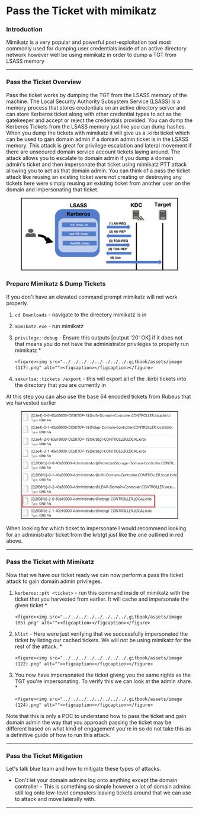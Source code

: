 # Pass the Ticket with mimikatz

### **Introduction**

Mimikatz is a very popular and powerful post-exploitation tool most commonly used for dumping user credentials inside of an active directory network however well be using mimikatz in order to dump a TGT from LSASS memory

***

### **Pass the Ticket Overview**

Pass the ticket works by dumping the TGT from the LSASS memory of the machine. The Local Security Authority Subsystem Service (LSASS) is a memory process that stores credentials on an active directory server and can store Kerberos ticket along with other credential types to act as the gatekeeper and accept or reject the credentials provided. You can dump the Kerberos Tickets from the LSASS memory just like you can dump hashes. When you dump the tickets with mimikatz it will give us a .kirbi ticket which can be used to gain domain admin if a domain admin ticket is in the LSASS memory. This attack is great for privilege escalation and lateral movement if there are unsecured domain service account tickets laying around. The attack allows you to escalate to domain admin if you dump a domain admin's ticket and then impersonate that ticket using mimikatz PTT attack allowing you to act as that domain admin. You can think of a pass the ticket attack like reusing an existing ticket were not creating or destroying any tickets here were simply reusing an existing ticket from another user on the domain and impersonating that ticket.&#x20;

<figure><img src="../../../../../../../../.gitbook/assets/image (127).png" alt=""><figcaption></figcaption></figure>

### **Prepare Mimikatz & Dump Tickets**

If you don't have an elevated command prompt mimikatz will not work properly.

1. `cd Downloads` - navigate to the directory mimikatz is in
2. `mimikatz.exe` - run mimikatz
3. `privilege::debug` - Ensure this outputs \[output '20' OK] if it does not that means you do not have the administrator privileges to properly run mimikatz&#x20;
   *

       <figure><img src="../../../../../../../../.gitbook/assets/image (117).png" alt=""><figcaption></figcaption></figure>
4. `sekurlsa::tickets /export` - this will export all of the .kirbi tickets into the directory that you are currently in

At this step you can also use the base 64 encoded tickets from Rubeus that we harvested earlier

<figure><img src="../../../../../../../../.gitbook/assets/image (65).png" alt=""><figcaption></figcaption></figure>

When looking for which ticket to impersonate I would recommend looking for an administrator ticket from the krbtgt just like the one outlined in red above.

***

### **Pass the Ticket with Mimikatz**

Now that we have our ticket ready we can now perform a pass the ticket attack to gain domain admin privileges.

1. `kerberos::ptt <ticket>` - run this command inside of mimikatz with the ticket that you harvested from earlier. It will cache and impersonate the given ticket&#x20;
   *

       <figure><img src="../../../../../../../../.gitbook/assets/image (85).png" alt=""><figcaption></figcaption></figure>
2. `klist` - Here were just verifying that we successfully impersonated the ticket by listing our cached tickets. We will not be using mimikatz for the rest of the attack.&#x20;
   *

       <figure><img src="../../../../../../../../.gitbook/assets/image (122).png" alt=""><figcaption></figcaption></figure>
3. You now have impersonated the ticket giving you the same rights as the TGT you're impersonating. To verify this we can look at the admin share.&#x20;
   *

       <figure><img src="../../../../../../../../.gitbook/assets/image (124).png" alt=""><figcaption></figcaption></figure>

Note that this is only a POC to understand how to pass the ticket and gain domain admin the way that you approach passing the ticket may be different based on what kind of engagement you're in so do not take this as a definitive guide of how to run this attack.

***

### **Pass the Ticket Mitigation**

Let's talk blue team and how to mitigate these types of attacks.

* Don't let your domain admins log onto anything except the domain controller - This is something so simple however a lot of domain admins still log onto low-level computers leaving tickets around that we can use to attack and move laterally with.

***
